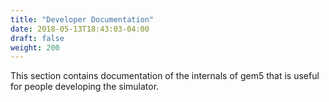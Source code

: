 ```yaml
---
title: "Developer Documentation"
date: 2018-05-13T18:43:03-04:00
draft: false
weight: 200
---
```

This section contains documentation of the internals of gem5 that is useful for people developing the simulator.
